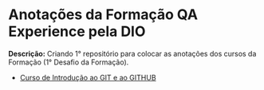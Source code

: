 # Anotações da Formação QA Experience pela DIO

**Descrição:** Criando 1° repositório para colocar as anotações dos cursos da Formação (1° Desafio da Formação).

- [Curso de Introdução ao GIT e ao GITHUB](https://github.com/EstevesFH/dio-desafio-github/blob/master/desafios/curso-Introdu%C3%A7%C3%A3oAoGit.md)
